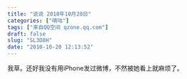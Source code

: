 ```yaml
---
title: "说说 2010年10月20日"
categories: ["嘀咕"]
tags: ["来自QQ空间 qzone.qq.com"]
draft: false
slug: "SL3D8H"
date: "2010-10-20 12:13:52"
---
```


我草。还好我没有用iPhone发过微博，不然被她看上就麻烦了。
